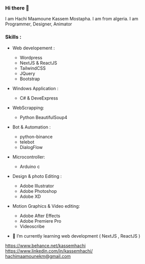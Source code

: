 ### Hi there 👋

I am Hachi Maamoune Kassem Mostapha. I am from algeria. I am Programmer, Designer, Animator

### Skills : 
  * Web developement :
      - Wordpress
      - NextJS & ReactJS
      - TailwindCSS
      - JQuery
      - Bootstrap
  
  * Windows Application :
      - C# & DeveExpress
  
  * WebScrapping:
      - Python BeautifulSoup4 
  
  * Bot & Automation :
      - python-binance
      - telebot
      - DialogFlow

 * Microcontroller:
      - Arduino c
 
 * Design & photo Editing :
      - Adobe Illustrator
      - Adobe Photoshop
      - Adobe XD
  
  * Motion Graphics & Video editing:
      - Adobe After Effects
      - Adobe Premiere Pro
      - Videoscribe

- 🌱 I’m currently learning web development ( NextJS , ReactJS )

https://www.behance.net/kassemhachi 
<br>
https://www.linkedin.com/in/kassemhachi/
<br>
<a href="mailto:hachimaamounekm@gmail.com">hachimaamounekm@gmail.com</a>

